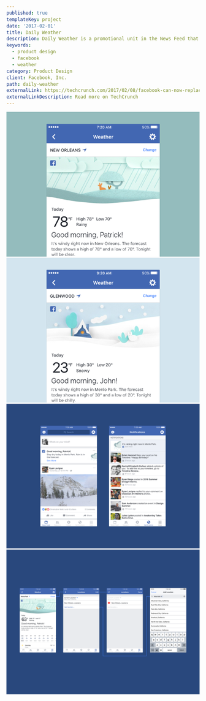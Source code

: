 ```yaml
---
published: true
templateKey: project
date: '2017-02-01'
title: Daily Weather
description: Daily Weather is a promotional unit in the News Feed that helps millions of people find their weather forecast in a fast and delightful experience that's unique to Facebook.
keywords:
  - product design
  - facebook
  - weather
category: Product Design
client: Facebook, Inc.
path: daily-weather
externalLink: https://techcrunch.com/2017/02/08/facebook-can-now-replace-your-weather-app/
externalLinkDescription: Read more on TechCrunch
---
```

![image 1](../../assets/facebook-daily-weather-image-1.png)
![image 2](../../assets/facebook-daily-weather-image-2.png)
![image 3](../../assets/facebook-daily-weather-image-3.png)
![image 4](../../assets/facebook-daily-weather-image-4.png)
